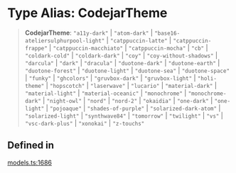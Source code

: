 # Type Alias: CodejarTheme

> **CodejarTheme**: `"a11y-dark"` \| `"atom-dark"` \| `"base16-ateliersulphurpool-light"` \| `"catppuccin-latte"` \| `"catppuccin-frappe"` \| `"catppuccin-macchiato"` \| `"catppuccin-mocha"` \| `"cb"` \| `"coldark-cold"` \| `"coldark-dark"` \| `"coy"` \| `"coy-without-shadows"` \| `"darcula"` \| `"dark"` \| `"dracula"` \| `"duotone-dark"` \| `"duotone-earth"` \| `"duotone-forest"` \| `"duotone-light"` \| `"duotone-sea"` \| `"duotone-space"` \| `"funky"` \| `"ghcolors"` \| `"gruvbox-dark"` \| `"gruvbox-light"` \| `"holi-theme"` \| `"hopscotch"` \| `"laserwave"` \| `"lucario"` \| `"material-dark"` \| `"material-light"` \| `"material-oceanic"` \| `"monochrome"` \| `"monochrome-dark"` \| `"night-owl"` \| `"nord"` \| `"nord-2"` \| `"okaidia"` \| `"one-dark"` \| `"one-light"` \| `"pojoaque"` \| `"shades-of-purple"` \| `"solarized-dark-atom"` \| `"solarized-light"` \| `"synthwave84"` \| `"tomorrow"` \| `"twilight"` \| `"vs"` \| `"vsc-dark-plus"` \| `"xonokai"` \| `"z-touchs"`

## Defined in

[models.ts:1686](https://github.com/live-codes/livecodes/blob/a7b343163bdd0ffec4d5243db8fcc29a67767ee9/src/sdk/models.ts#L1686)